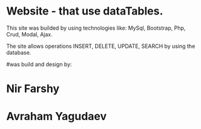 # Website - that use dataTables.
This site was builded by using technologies like: MySql, Bootstrap, Php, Crud, Modal, Ajax.

The site allows operations INSERT, DELETE, UPDATE, SEARCH by using the database.

#was build and design by:
# Nir Farshy
# Avraham Yagudaev
